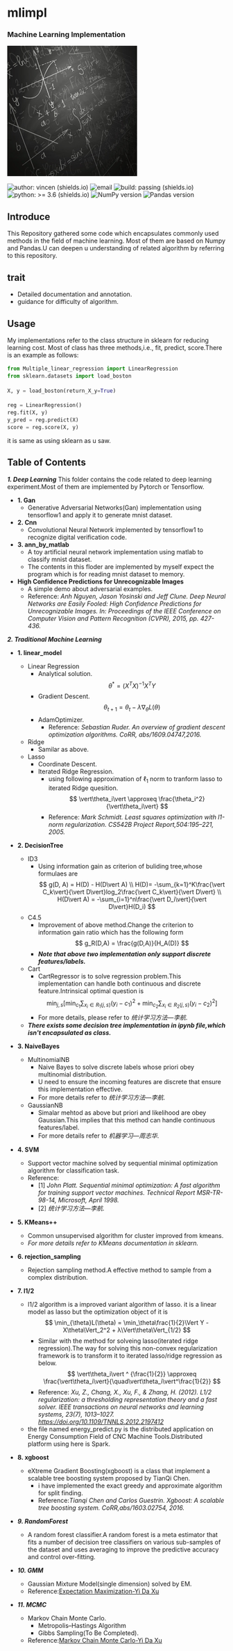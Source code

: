 # mlimpl
### Machine Learning Implementation
<img src="./pic/logo.jpg" width="300" height="300" alt="mlimpl">

![author: vincen (shields.io)](https://img.shields.io/badge/author-vincen-brightgreen) ![email](https://img.shields.io/badge/email-vincen.nwu%40gmail.com-red) ![build: passing (shields.io)](https://img.shields.io/badge/build-passing-brightgreen) ![python: >= 3.6 (shields.io)](https://img.shields.io/badge/python-%3E%3D3.6-blue) ![NumPy version](https://img.shields.io/badge/NumPy-%3E%3D1.19.2-brightgreen) ![Pandas version](https://img.shields.io/badge/Pandas-%3E%3D1.1.3-brightgreen)

## Introduce
This Repository gathered some code which encapsulates commonly used methods in the field of machine learning. Most of them are based on Numpy and Pandas.U can deepen u understanding of related algorithm by referring to this repository.
## trait
- Detailed documentation and annotation.
- guidance for difficulty of algorithm.
## Usage
My implementations refer to the class structure in sklearn for reducing learning cost. Most of class has three methods,i.e., fit, predict, score.There is an example as follows:
```python
from Multiple_linear_regression import LinearRegression
from sklearn.datasets import load_boston

X, y = load_boston(return_X_y=True)

reg = LinearRegression()
reg.fit(X, y)
y_pred = reg.predict(X)
score = reg.score(X, y)
```
it is same as using sklearn as u saw.

## Table of Contents
***1. Deep Learning***
	This folder contains the code related to deep learning experiment.Most of them are implemented by Pytorch or Tensorflow.
-   **1. Gan**
    - Generative Adversarial Networks(Gan) implementation using tensorflow1 and apply it to generate mnist dataset.
-   **2. Cnn**
  	- Convolutional Neural Network implemented by  tensorflow1 to recognize digital verification code.
- **3. ann_by_matlab**
    - A toy artificial neural network implementation using matlab to classify mnist dataset.
    - The contents in this floder are implemented by myself expect the program which is for reading mnist dataset to memory.
- **High Confidence Predictions for Unrecognizable Images**
	- A simple demo about adversarial examples.
	- Reference: *Anh Nguyen, Jason Yosinski and Jeff Clune. Deep Neural Networks are Easily Fooled: High Confidence Predictions for Unrecognizable Images. In: Proceedings of the IEEE Conference on Computer Vision and Pattern Recognition (CVPR), 2015, pp. 427-436.*
  
***2. Traditional Machine Learning***
-   **1. linear_model**
    - Linear Regression
        - Analytical solution.
			$$
				\theta^* =(X^TX)^{-1}X^TY
			$$
        - Gradient Descent.
			$$
			\theta_{t+1} = \theta_t - \lambda \nabla_{\theta}L(\theta)
			$$
        - AdamOptimizer.
          - Reference: *Sebastian Ruder. An overview of gradient descent optimization algorithms. CoRR, abs/1609.04747,2016.*
    - Ridge
      - Samilar as above.
    - Lasso
      - Coordinate Descent.
      - Iterated Ridge Regression.
        - using following approximation of $\ell_1$ norm to tranform lasso to iterated Ridge quesition.
		$$
		\vert\theta_i\vert \approxeq \frac{\theta_i^2}{\vert\theta_i\vert}
		$$
		- Reference: *Mark Schmidt. Least squares optimization with l1-norm regularization. CS542B Project Report,504:195–221, 2005.*
-   **2. DecisionTree**
    - ID3
      - Using information gain as criterion of buliding tree,whose formulaes are
		$$
			g(D, A)	= H(D) - H(D\vert A) \\
			H(D)= -\sum_{k=1}^K\frac{\vert C_k\vert}{\vert D\vert}log_2\frac{\vert C_k\vert}{\vert D\vert} \\
			H(D\vert A) = -\sum_{i=1}^n\frac{\vert D_i\vert}{\vert D\vert}H(D_i)
		$$
    - C4.5
  		- Improvement of above method.Change the criterion to information gain ratio which has the following form
  		$$
		  g_R(D,A) = \frac{g(D,A)}{H_A(D)}
  		$$
      - ***Note that above two implementation only support discrete features/labels.***
	- Cart
    	-  CartRegressor is to solve regression problem.This implementation can handle both continuous and discrete feature.Intrinsical optimal question is
  		$$
		  \min_{j,s}\Big[\min_{c_1}\sum_{x_i\in R_1(j,s)}(y_i - c_1)^2 + \min_{c_2}\sum_{x_i \in R_2(j,s)}(y_i - c_2)^2\Big]
		$$
		- For more details, please refer to *统计学习方法—李航*.
    - ***There exists some decision tree implementation in ipynb file,which isn't encapsulated as class.***
- **3. NaiveBayes**
	- MultinomialNB
    	-  Naive Bayes to solve discrete labels whose priori obey multinomial distribution.
         - U need to ensure the incoming features are discrete that ensure this implementation effective.
       -  For more details refer to *统计学习方法—李航*.
    - GaussianNB
        -  Simalar mehtod as above but priori and likelihood are obey Gaussian.This implies that this method can handle continuous features/label.
        -  For more details refer to *机器学习—周志华*.
 - **4. SVM**
	- Support vector machine solved by sequential minimal optimization algorithm for classification task.
	- Reference:
    	- [1] *John Platt. Sequential minimal optimization: A fast algorithm for training support vector machines. Technical Report MSR-TR-98-14, Microsoft, April 1998.*
    	- [2] *统计学习方法—李航*.

- **5. KMeans++**
	 - Common unsupervised algorithm for cluster improved from kmeans.
    - *For more details refer to KMeans documentation in sklearn.*
- **6. rejection_sampling**
	- Rejection sampling method.A effective method to sample from a complex distribution.
- **7. l1/2**
	- l1/2 algorithm is a improved variant algorithm of lasso. it is a linear model as lasso but the optimization object of it is
		$$
			\min_{\theta}L(\theta) = \min_\theta\frac{1}{2}\Vert Y - X\theta\Vert_2^2 + λ\Vert\theta\Vert_{1/2}
		$$
    	- Similar with the method for solveing lasso(iterated ridge regression).The way for solving this non-convex regularization framework is to transform it to iterated lasso/ridge regression as below.
	$$
		\vert\theta_i\vert ^ {\frac{1}{2}} \approxeq \frac{\vert\theta_i\vert}{\quad\vert\theta_i\vert^\frac{1}{2}}
	$$
		- Reference: *Xu, Z., Chang, X., Xu, F., & Zhang, H. (2012). L1/2 regularization: a thresholding representation theory and a fast solver. IEEE transactions on neural networks and learning systems, 23(7), 1013–1027. https://doi.org/10.1109/TNNLS.2012.2197412*
	- the file named energy_predict.py is the distributed application on Energy Consumption Field of CNC Machine Tools.Distributed platform using here is Spark.
- **8. xgboost**
	- eXtreme Gradient Boosting(xgboost) is a class that implement a scalable tree boosting system proposed by TianQi Chen.
        - i have implemented the exact greedy and approximate algorithm for split finding.
    	- Reference:*Tianqi Chen and Carlos Guestrin. Xgboost: A scalable tree boosting system. CoRR,abs/1603.02754, 2016.*
- ***9. RandomForest***
	- A random forest classifier.A random forest is a meta estimator that fits a number of decision tree classifiers on various sub-samples of the dataset and uses averaging to improve the predictive accuracy and control over-fitting.
- ***10. GMM***
	- Gaussian Mixture Model(single dimension) solved by EM.
	- Reference:[Expectation Maximization-Yi Da Xu](https://github.com/roboticcam/machine-learning-notes/blob/master/files/em.pdf)
- ***11. MCMC***
	- Markov Chain Monte Carlo.
    	-  Metropolis–Hastings Algorithm
    	-  Gibbs Sampling(To Be Completed).
	- Reference:[Markov Chain Monte Carlo-Yi Da Xu](https://github.com/roboticcam/machine-learning-notes/blob/master/files/markov_chain_monte_carlo.pdf.)

